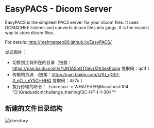 EasyPACS - Dicom Server
=======================

EasyPACS is the simpliest PACS server for your dicom files. It uses DCM4CHEE listener and converts dicom files into jpegs. It is the easiest way to store dicom files.

For details:  http://mehmetsen80.github.io/EasyPACS/ 

发送图片：
 - 切换到工具所在的目录（链接：https://pan.baidu.com/s/1JN1A5oGTOevUZK4esPcpig 
              提取码：qctf ）
 - 传输的资源 （链接：https://pan.baidu.com/s/1U_gG0f-3_nO_i_nY5CHHHQ 
          提取码：4z7o ）
 - 执行传输的命令： .\storescu -c WHATEVER@localhost:104 "D:\Graduation\challenge_training\SC-HF-I-1-004"\*
 
 ## 新建的文件目录结构
![directory](https://wx2.sinaimg.cn/large/006BNt1Zgy1g1vm4o34zvj30qg06waa1.jpg)
